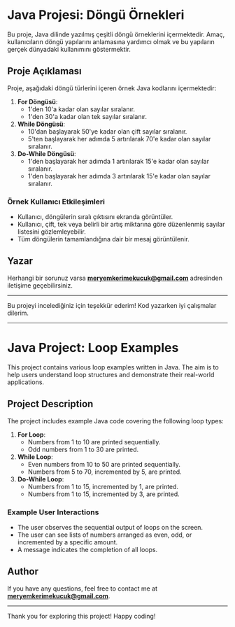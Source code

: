 # Java Projesi: Döngü Örnekleri

Bu proje, Java dilinde yazılmış çeşitli döngü örneklerini içermektedir. Amaç, kullanıcıların döngü yapılarını anlamasına yardımcı olmak ve bu yapıların gerçek dünyadaki kullanımını göstermektir.

## Proje Açıklaması

Proje, aşağıdaki döngü türlerini içeren örnek Java kodlarını içermektedir:

1. **For Döngüsü**:  
   - 1'den 10'a kadar olan sayılar sıralanır.  
   - 1'den 30'a kadar olan tek sayılar sıralanır.  
2. **While Döngüsü**:  
   - 10'dan başlayarak 50'ye kadar olan çift sayılar sıralanır.  
   - 5'ten başlayarak her adımda 5 artırılarak 70'e kadar olan sayılar sıralanır.  
3. **Do-While Döngüsü**:  
   - 1'den başlayarak her adımda 1 artırılarak 15'e kadar olan sayılar sıralanır.  
   - 1'den başlayarak her adımda 3 artırılarak 15'e kadar olan sayılar sıralanır.  

### Örnek Kullanıcı Etkileşimleri

- Kullanıcı, döngülerin sıralı çıktısını ekranda görüntüler.  
- Kullanıcı, çift, tek veya belirli bir artış miktarına göre düzenlenmiş sayılar listesini gözlemleyebilir.  
- Tüm döngülerin tamamlandığına dair bir mesaj görüntülenir.  

## Yazar

Herhangi bir sorunuz varsa **meryemkerimekucuk@gmail.com** adresinden iletişime geçebilirsiniz.

---

Bu projeyi incelediğiniz için teşekkür ederim! Kod yazarken iyi çalışmalar dilerim.

---

# Java Project: Loop Examples

This project contains various loop examples written in Java. The aim is to help users understand loop structures and demonstrate their real-world applications.

## Project Description

The project includes example Java code covering the following loop types:

1. **For Loop**:  
   - Numbers from 1 to 10 are printed sequentially.  
   - Odd numbers from 1 to 30 are printed.  
2. **While Loop**:  
   - Even numbers from 10 to 50 are printed sequentially.  
   - Numbers from 5 to 70, incremented by 5, are printed.  
3. **Do-While Loop**:  
   - Numbers from 1 to 15, incremented by 1, are printed.  
   - Numbers from 1 to 15, incremented by 3, are printed.  

### Example User Interactions

- The user observes the sequential output of loops on the screen.  
- The user can see lists of numbers arranged as even, odd, or incremented by a specific amount.  
- A message indicates the completion of all loops.  

## Author

If you have any questions, feel free to contact me at **meryemkerimekucuk@gmail.com**.

---

Thank you for exploring this project! Happy coding!
